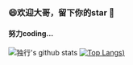 ### 😄欢迎大哥，留下你的star 👋

#### 努力coding...

<!--
**WalkAlone0325/WalkAlone0325** is a ✨ _special_ ✨ repository because its `README.md` (this file) appears on your GitHub profile.

Here are some ideas to get you started:

- 🔭 I’m currently working on ...
- 🌱 I’m currently learning ...
- 👯 I’m looking to collaborate on ...
- 🤔 I’m looking for help with ...
- 💬 Ask me about ...
- 📫 How to reach me: ...
- 😄 Pronouns: ...
- ⚡ Fun fact: ...
-->

![独行's github stats](https://github-readme-stats.vercel.app/api?username=WalkAlone0325&show_icons=true&theme=dark)
[![Top Langs](https://github-readme-stats.vercel.app/api/top-langs/?username=WalkAlone0325&layout=compact&theme=dark))](https://github.com/WalkAlone0325/github-readme-stats)
